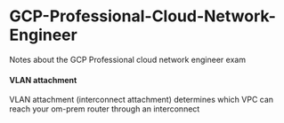 # GCP-Professional-Cloud-Network-Engineer
Notes about the GCP Professional cloud network engineer exam


#### VLAN attachment

VLAN attachment (interconnect attachment) determines which VPC can reach your om-prem router through an interconnect
